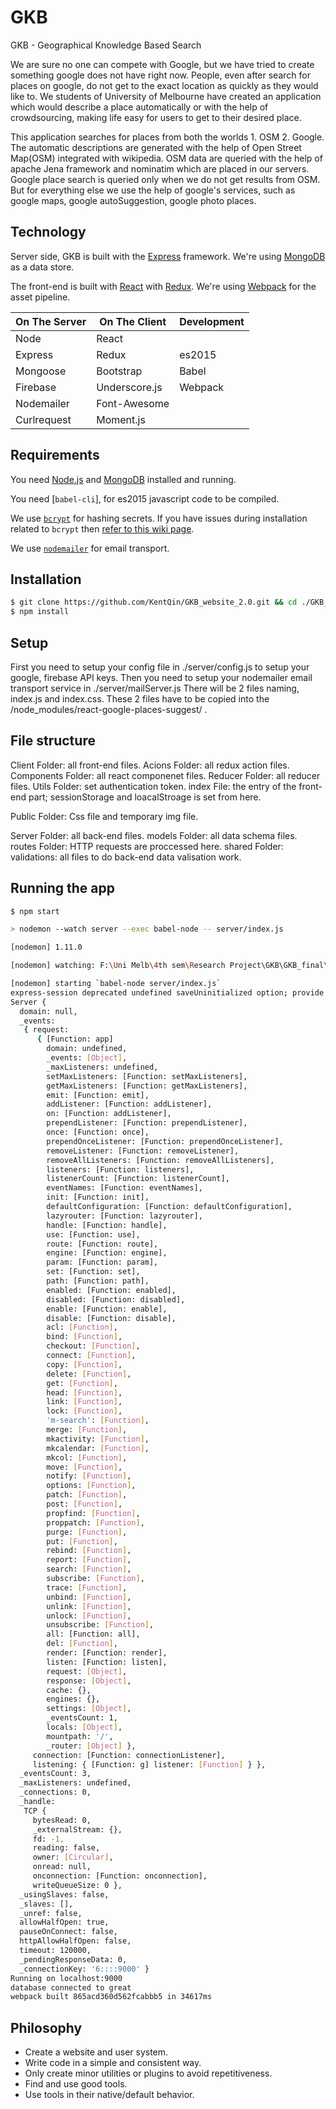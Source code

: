 # GKB

GKB - Geographical Knowledge Based Search

We are sure no one can compete with Google, but we have tried to create something google does not have right now.
People, even after search for places on google, do not get to the exact location as quickly as they would like to. We students of University of Melbourne have created an application
which would describe a place automatically or with the help of crowdsourcing, making life easy for users to get to their desired place.

This application searches for places from both the worlds 1. OSM 2. Google. The automatic descriptions are generated with the help of Open Street Map(OSM) integrated with wikipedia. OSM data are queried with the help of apache Jena framework and nominatim which are placed in our servers. Google place search is queried only when we do not get results from OSM. But for everything else we use the help of google's services, such as google maps, google autoSuggestion, google photo places.


## Technology

Server side, GKB is built with the [Express](http://expressjs.com/)
framework. We're using [MongoDB](http://www.mongodb.org/) as a data store.

The front-end is built with [React](https://facebook.github.io/react/) with [Redux](http://redux.js.org/).
We're using [Webpack](https://webpack.js.org/) for the asset pipeline.

| On The Server | On The Client  | Development |
| ------------- | -------------- | ----------- |
| Node          | React          |
| Express       | Redux          | es2015      |
| Mongoose      | Bootstrap      | Babel       |
| Firebase      | Underscore.js  | Webpack     |
| Nodemailer    | Font-Awesome   |             |
| Curlrequest   | Moment.js      |             |


## Requirements

You need [Node.js](http://nodejs.org/download/) and
[MongoDB](http://www.mongodb.org/downloads) installed and running.

You need [`babel-cli`], for es2015 javascript code to be compiled.

We use [`bcrypt`](https://github.com/ncb000gt/node.bcrypt.js) for hashing
secrets. If you have issues during installation related to `bcrypt` then [refer
to this wiki
page](https://github.com/jedireza/drywall/wiki/bcrypt-Installation-Trouble).

We use [`nodemailer`](https://nodemailer.com/about/) for email transport.


## Installation

```bash
$ git clone https://github.com/KentQin/GKB_website_2.0.git && cd ./GKB_website_2.0
$ npm install
```


## Setup

First you need to setup your config file in ./server/config.js to setup your google, firebase API keys.
Then you need to setup your nodemailer email transport service in ./server/mailServer.js
There will be 2 files naming, index.js and index.css. These 2 files have to be copied into the /node_modules/react-google-places-suggest/ . 

## File structure
Client Folder: all front-end files.
	Acions Folder: all redux action files.
	Components Folder: all react componenet files.
	Reducer Folder: all reducer files.
	Utils Folder: set authentication token.
	index File: the entry of the front-end part; sessionStorage and loacalStroage is set from here.
  
Public Folder: Css file and temporary img file.

Server Folder: all back-end files.
	models Folder: all data schema files.
	routes Folder: HTTP requests are proccessed here.
	shared Folder:
		validations: all files to do back-end data valisation work.


## Running the app

```bash
$ npm start

> nodemon --watch server --exec babel-node -- server/index.js

[nodemon] 1.11.0

[nodemon] watching: F:\Uni Melb\4th sem\Research Project\GKB\GKB_final\GKB_website_2.0_latest\GKB_website_2.0\server/**/*

[nodemon] starting `babel-node server/index.js`
express-session deprecated undefined saveUninitialized option; provide saveUninitialized option server\index.js:108:38
Server {
  domain: null,
  _events:
   { request:
      { [Function: app]
        domain: undefined,
        _events: [Object],
        _maxListeners: undefined,
        setMaxListeners: [Function: setMaxListeners],
        getMaxListeners: [Function: getMaxListeners],
        emit: [Function: emit],
        addListener: [Function: addListener],
        on: [Function: addListener],
        prependListener: [Function: prependListener],
        once: [Function: once],
        prependOnceListener: [Function: prependOnceListener],
        removeListener: [Function: removeListener],
        removeAllListeners: [Function: removeAllListeners],
        listeners: [Function: listeners],
        listenerCount: [Function: listenerCount],
        eventNames: [Function: eventNames],
        init: [Function: init],
        defaultConfiguration: [Function: defaultConfiguration],
        lazyrouter: [Function: lazyrouter],
        handle: [Function: handle],
        use: [Function: use],
        route: [Function: route],
        engine: [Function: engine],
        param: [Function: param],
        set: [Function: set],
        path: [Function: path],
        enabled: [Function: enabled],
        disabled: [Function: disabled],
        enable: [Function: enable],
        disable: [Function: disable],
        acl: [Function],
        bind: [Function],
        checkout: [Function],
        connect: [Function],
        copy: [Function],
        delete: [Function],
        get: [Function],
        head: [Function],
        link: [Function],
        lock: [Function],
        'm-search': [Function],
        merge: [Function],
        mkactivity: [Function],
        mkcalendar: [Function],
        mkcol: [Function],
        move: [Function],
        notify: [Function],
        options: [Function],
        patch: [Function],
        post: [Function],
        propfind: [Function],
        proppatch: [Function],
        purge: [Function],
        put: [Function],
        rebind: [Function],
        report: [Function],
        search: [Function],
        subscribe: [Function],
        trace: [Function],
        unbind: [Function],
        unlink: [Function],
        unlock: [Function],
        unsubscribe: [Function],
        all: [Function: all],
        del: [Function],
        render: [Function: render],
        listen: [Function: listen],
        request: [Object],
        response: [Object],
        cache: {},
        engines: {},
        settings: [Object],
        _eventsCount: 1,
        locals: [Object],
        mountpath: '/',
        _router: [Object] },
     connection: [Function: connectionListener],
     listening: { [Function: g] listener: [Function] } },
  _eventsCount: 3,
  _maxListeners: undefined,
  _connections: 0,
  _handle:
   TCP {
     bytesRead: 0,
     _externalStream: {},
     fd: -1,
     reading: false,
     owner: [Circular],
     onread: null,
     onconnection: [Function: onconnection],
     writeQueueSize: 0 },
  _usingSlaves: false,
  _slaves: [],
  _unref: false,
  allowHalfOpen: true,
  pauseOnConnect: false,
  httpAllowHalfOpen: false,
  timeout: 120000,
  _pendingResponseData: 0,
  _connectionKey: '6::::9000' }
Running on localhost:9000
database connected to great
webpack built 865acd360d562fcabbb5 in 34617ms
```


## Philosophy

 - Create a website and user system.
 - Write code in a simple and consistent way.
 - Only create minor utilities or plugins to avoid repetitiveness.
 - Find and use good tools.
 - Use tools in their native/default behavior.
